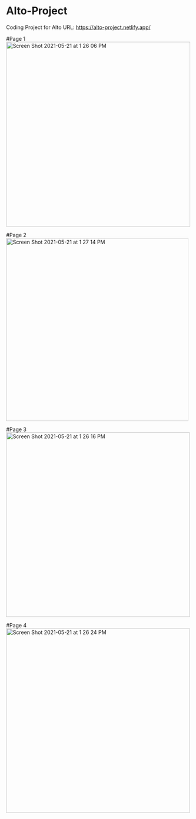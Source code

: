 # Alto-Project
Coding Project for Alto
URL: https://alto-project.netlify.app/


#Page 1
<img width="500" alt="Screen Shot 2021-05-21 at 1 26 06 PM" src="https://user-images.githubusercontent.com/50243619/119182181-354b6300-ba38-11eb-9d93-c5fe7aba3a0b.png">


#Page 2
<img width="495" alt="Screen Shot 2021-05-21 at 1 27 14 PM" src="https://user-images.githubusercontent.com/50243619/119182250-47c59c80-ba38-11eb-8122-8a9ef6d94bb5.png">

#Page 3
<img width="499" alt="Screen Shot 2021-05-21 at 1 26 16 PM" src="https://user-images.githubusercontent.com/50243619/119182271-4f854100-ba38-11eb-90e6-527e25d3eeaf.png">

#Page 4
<img width="499" alt="Screen Shot 2021-05-21 at 1 26 24 PM" src="https://user-images.githubusercontent.com/50243619/119182287-557b2200-ba38-11eb-89f2-9c89d6c9c801.png">

